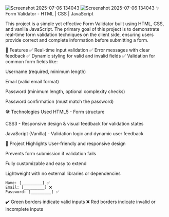 ![Screenshot 2025-07-06 134043](https://github.com/user-attachments/assets/60f0fae6-521b-4f4a-8187-68f8461190b1)
![Screenshot 2025-07-06 134043](https://github.com/user-attachments/assets/5e2b4bb3-031c-4cd1-8962-a3d151cad3d8)
✨ Form Validator - HTML | CSS | JavaScript

This project is a simple yet effective Form Validator built using HTML, CSS, and vanilla JavaScript. The primary goal of this project is to demonstrate real-time form validation techniques on the client side, ensuring users provide correct and complete information before submitting a form.

🚀 Features
✅ Real-time input validation
✅ Error messages with clear feedback
✅ Dynamic styling for valid and invalid fields
✅ Validation for common form fields like:

Username (required, minimum length)

Email (valid email format)

Password (minimum length, optional complexity checks)

Password confirmation (must match the password)

🛠️ Technologies Used
HTML5 - Form structure

CSS3 - Responsive design & visual feedback for validation states

JavaScript (Vanilla) - Validation logic and dynamic user feedback

🎯 Project Highlights
User-friendly and responsive design

Prevents form submission if validation fails

Fully customizable and easy to extend

Lightweight with no external libraries or dependencies

```
Name: [_________] ✅  
Email: [_________] ❌  
Password: [_________] ✅  
```
✔️ Green borders indicate valid inputs
❌ Red borders indicate invalid or incomplete inputs

